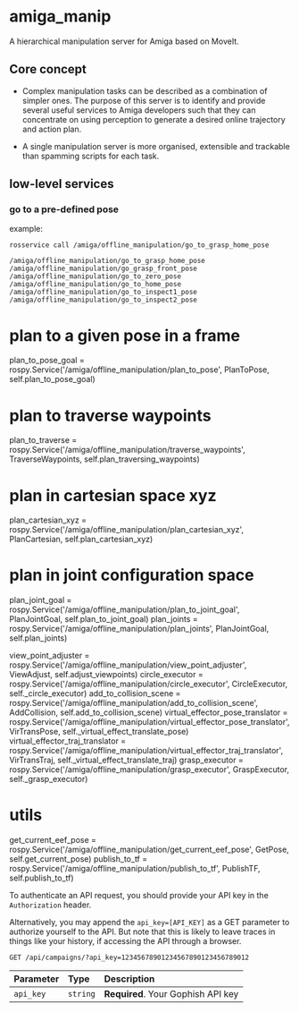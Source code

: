 # amiga_manip

A hierarchical manipulation server for Amiga based on MoveIt. 

## Core concept

* Complex manipulation tasks can be described as a combination of simpler ones. The purpose of this server is to identify and provide several useful services to Amiga developers such that they can concentrate on using perception to generate a desired online trajectory and action plan.

* A single manipulation server is more organised, extensible and trackable than spamming scripts for each task.
 
## low-level services 

### go to a pre-defined pose
example:
```
rosservice call /amiga/offline_manipulation/go_to_grasp_home_pose
```

```
/amiga/offline_manipulation/go_to_grasp_home_pose
/amiga/offline_manipulation/go_grasp_front_pose
/amiga/offline_manipulation/go_to_zero_pose
/amiga/offline_manipulation/go_to_home_pose
/amiga/offline_manipulation/go_to_inspect1_pose
/amiga/offline_manipulation/go_to_inspect2_pose
```


# plan to a given pose in a frame
plan_to_pose_goal = rospy.Service('/amiga/offline_manipulation/plan_to_pose', PlanToPose, self.plan_to_pose_goal)

# plan to traverse waypoints
plan_to_traverse = rospy.Service('/amiga/offline_manipulation/traverse_waypoints', TraverseWaypoints, self.plan_traversing_waypoints)

# plan in cartesian space xyz
plan_cartesian_xyz = rospy.Service('/amiga/offline_manipulation/plan_cartesian_xyz', PlanCartesian, self.plan_cartesian_xyz)


# plan in joint configuration space
plan_joint_goal = rospy.Service('/amiga/offline_manipulation/plan_to_joint_goal', PlanJointGoal, self.plan_to_joint_goal)
plan_joints = rospy.Service('/amiga/offline_manipulation/plan_joints', PlanJointGoal, self.plan_joints) 
 
 
 
 
view_point_adjuster = rospy.Service('/amiga/offline_manipulation/view_point_adjuster', ViewAdjust, self.adjust_viewpoints)
circle_executor = rospy.Service('/amiga/offline_manipulation/circle_executor', CircleExecutor, self._circle_executor)
add_to_collision_scene = rospy.Service('/amiga/offline_manipulation/add_to_collision_scene', AddCollision, self.add_to_collision_scene)
virtual_effector_pose_translator = rospy.Service('/amiga/offline_manipulation/virtual_effector_pose_translator', 
    VirTransPose, self._virtual_effect_translate_pose)
virtual_effector_traj_translator = rospy.Service('/amiga/offline_manipulation/virtual_effector_traj_translator', 
    VirTransTraj, self._virtual_effect_translate_traj)
grasp_executor = rospy.Service('/amiga/offline_manipulation/grasp_executor', 
    GraspExecutor, self._grasp_executor)



# utils
get_current_eef_pose = rospy.Service('/amiga/offline_manipulation/get_current_eef_pose', GetPose, self.get_current_pose)
publish_to_tf = rospy.Service('/amiga/offline_manipulation/publish_to_tf', PublishTF, self.publish_to_tf)
        
To authenticate an API request, you should provide your API key in the `Authorization` header.

Alternatively, you may append the `api_key=[API_KEY]` as a GET parameter to authorize yourself to the API. But note that this is likely to leave traces in things like your history, if accessing the API through a browser.

```http
GET /api/campaigns/?api_key=12345678901234567890123456789012
```

| Parameter | Type | Description |
| :--- | :--- | :--- |
| `api_key` | `string` | **Required**. Your Gophish API key |
